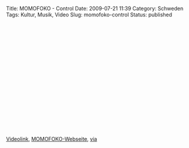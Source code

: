 Title: MOMOFOKO - Control
Date: 2009-07-21 11:39
Category: Schweden
Tags: Kultur, Musik, Video
Slug: momofoko-control
Status: published

<p>
<object width="480" height="295">
<param name="movie" value="http://www.youtube.com/v/3ulFlrtESL8&amp;hl=en&amp;fs=1&amp;"></param><param name="allowFullScreen" value="true"></param><param name="allowscriptaccess" value="always"></param>
<embed src="http://www.youtube.com/v/3ulFlrtESL8&amp;hl=en&amp;fs=1&amp;" type="application/x-shockwave-flash" allowscriptaccess="always" allowfullscreen="true" width="480" height="295">
</embed>
</object>
  
[Videolink](http://www.youtube.com/watch?v=3ulFlrtESL8),
[MOMOFOKO-Webseite](http://www.momofoko.com),
[via](http://www.swedesplease.net/2009/07/20/swedish-video-roundup-mike-snow-sally-shapiro-little-dragon-ison-fille-momofoko/)
</p>

